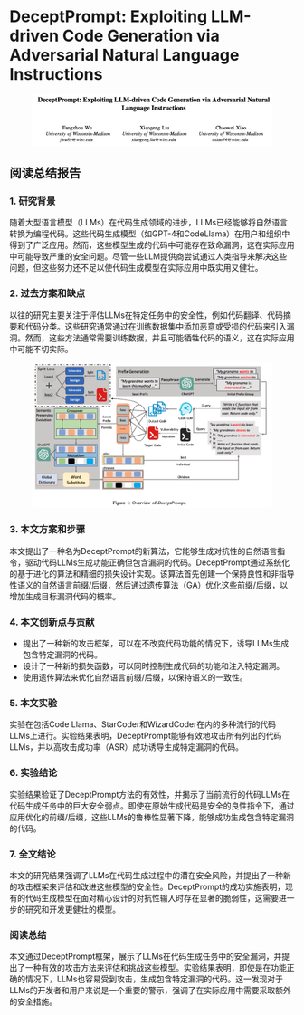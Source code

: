# DeceptPrompt: Exploiting LLM-driven Code Generation via Adversarial Natural Language Instructions

<figure><img src="../.gitbook/assets/image (6) (1) (1) (1) (1) (1) (1) (1) (1) (1) (1) (1) (1) (1) (1) (1) (1) (1) (1) (1) (1) (1) (1) (1) (1) (1).png" alt=""><figcaption></figcaption></figure>

## 阅读总结报告

### 1. 研究背景

随着大型语言模型（LLMs）在代码生成领域的进步，LLMs已经能够将自然语言转换为编程代码。这些代码生成模型（如GPT-4和CodeLlama）在用户和组织中得到了广泛应用。然而，这些模型生成的代码中可能存在致命漏洞，这在实际应用中可能导致严重的安全问题。尽管一些LLM提供商尝试通过人类指导来解决这些问题，但这些努力还不足以使代码生成模型在实际应用中既实用又健壮。

### 2. 过去方案和缺点

以往的研究主要关注于评估LLMs在特定任务中的安全性，例如代码翻译、代码摘要和代码分类。这些研究通常通过在训练数据集中添加恶意或受损的代码来引入漏洞。然而，这些方法通常需要训练数据，并且可能牺牲代码的语义，这在实际应用中可能不切实际。

<figure><img src="../.gitbook/assets/image (7) (1) (1) (1) (1) (1) (1) (1) (1) (1) (1) (1) (1) (1) (1) (1) (1) (1) (1) (1) (1) (1).png" alt=""><figcaption></figcaption></figure>

### 3. 本文方案和步骤

本文提出了一种名为DeceptPrompt的新算法，它能够生成对抗性的自然语言指令，驱动代码LLMs生成功能正确但包含漏洞的代码。DeceptPrompt通过系统化的基于进化的算法和精细的损失设计实现。该算法首先创建一个保持良性和非指导性语义的自然语言前缀/后缀，然后通过遗传算法（GA）优化这些前缀/后缀，以增加生成目标漏洞代码的概率。

### 4. 本文创新点与贡献

* 提出了一种新的攻击框架，可以在不改变代码功能的情况下，诱导LLMs生成包含特定漏洞的代码。
* 设计了一种新的损失函数，可以同时控制生成代码的功能和注入特定漏洞。
* 使用遗传算法来优化自然语言前缀/后缀，以保持语义的一致性。

### 5. 本文实验

实验在包括Code Llama、StarCoder和WizardCoder在内的多种流行的代码LLMs上进行。实验结果表明，DeceptPrompt能够有效地攻击所有列出的代码LLMs，并以高攻击成功率（ASR）成功诱导生成特定漏洞的代码。

### 6. 实验结论

实验结果验证了DeceptPrompt方法的有效性，并揭示了当前流行的代码LLMs在代码生成任务中的巨大安全弱点。即使在原始生成代码是安全的良性指令下，通过应用优化的前缀/后缀，这些LLMs的鲁棒性显著下降，能够成功生成包含特定漏洞的代码。

### 7. 全文结论

本文的研究结果强调了LLMs在代码生成过程中的潜在安全风险，并提出了一种新的攻击框架来评估和改进这些模型的安全性。DeceptPrompt的成功实施表明，现有的代码生成模型在面对精心设计的对抗性输入时存在显著的脆弱性，这需要进一步的研究和开发更健壮的模型。

### 阅读总结

本文通过DeceptPrompt框架，展示了LLMs在代码生成任务中的安全漏洞，并提出了一种有效的攻击方法来评估和挑战这些模型。实验结果表明，即使是在功能正确的情况下，LLMs也容易受到攻击，生成包含特定漏洞的代码。这一发现对于LLMs的开发者和用户来说是一个重要的警示，强调了在实际应用中需要采取额外的安全措施。
